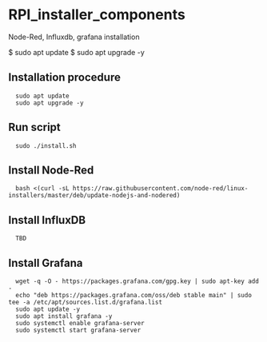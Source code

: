 # RPI_installer_components
Node-Red, Influxdb, grafana installation

$ sudo apt update
$ sudo apt upgrade -y


##	Installation procedure

      sudo apt update
      sudo apt upgrade -y

## Run script
      sudo ./install.sh



## Install Node-Red
      bash <(curl -sL https://raw.githubusercontent.com/node-red/linux-installers/master/deb/update-nodejs-and-nodered)

## Install InfluxDB
      TBD 
      
## Install Grafana
      wget -q -O - https://packages.grafana.com/gpg.key | sudo apt-key add - 
      echo "deb https://packages.grafana.com/oss/deb stable main" | sudo tee -a /etc/apt/sources.list.d/grafana.list
      sudo apt update -y
      sudo apt install grafana -y
      sudo systemctl enable grafana-server
      sudo systemctl start grafana-server



      
